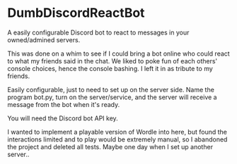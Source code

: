 # DumbDiscordReactBot
A easily configurable Discord bot to react to messages in your owned/admined servers.

This was done on a whim to see if I could bring a bot online who could react to what my friends said in the chat. We liked to poke fun of each others' console choices, hence the console bashing. I left it in as tribute to my friends. 

Easily configurable, just to need to set up on the server side. Name the program bot.py, turn on the server/service, and the server will receive a message from the bot when it's ready.

You will need the Discord bot API key. 


I wanted to implement a playable version of Wordle into here, but found the interactions limited and to play would be extremely manual, so I abandoned the project and deleted all tests. Maybe one day when I set up another server.. 
